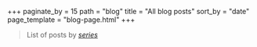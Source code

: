 +++
paginate_by = 15
path = "blog"
title = "All blog posts"
sort_by = "date"
page_template = "blog-page.html"
+++

> List of posts by *[series](/series)*